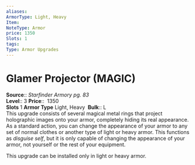 ```yaml
---
aliases: 
ArmorType: Light, Heavy
Item:
NoteType: Armor
price: 1350
Slots: 1
tags: 
Type: Armor Upgrades
---
```


# Glamer Projector (MAGIC)

**Source**:: _Starfinder Armory pg. 83_  
**Level**:: 3
**Price**::  1350  
**Slots** 1 **Armor Type** Light, Heavy 
**Bulk**:: L  
This upgrade consists of several magical metal rings that project holographic images onto your armor, completely hiding its real appearance. As a standard action, you can change the appearance of your armor to any set of normal clothes or another type of light or heavy armor. This functions as _disguise self_, but it is only capable of changing the appearance of your armor, not yourself or the rest of your equipment.  
  
This upgrade can be installed only in light or heavy armor.
